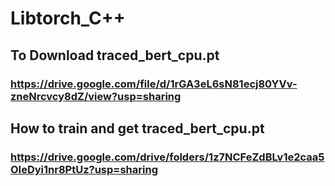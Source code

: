 # Libtorch_C++



## To Download traced_bert_cpu.pt
### https://drive.google.com/file/d/1rGA3eL6sN81ecj80YVv-zneNrcvcy8dZ/view?usp=sharing

## How to train and get traced_bert_cpu.pt
### https://drive.google.com/drive/folders/1z7NCFeZdBLv1e2caa5OIeDyi1nr8PtUz?usp=sharing
